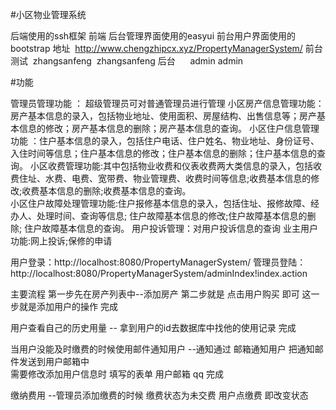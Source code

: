 
#小区物业管理系统

后端使用的ssh框架
前端 后台管理界面使用的easyui 前台用户界面使用的bootstrap
地址  http://www.chengzhipcx.xyz/PropertyManagerSystem/
前台测试  zhangsanfeng  zhangsanfeng
后台      admin	      admin

#功能

管理员管理功能 ： 超级管理员可对普通管理员进行管理
小区房产信息管理功能：房产基本信息的录入，包括物业地址、使用面积、房屋结构、出售信息等；房产基本信息的修改；房产基本信息的删除；房产基本信息的查询。
小区住户信息管理功能 ：住户基本信息的录入，包括住户电话、住户姓名、物业地址、身份证号、入住时间等信息；住户基本信息的修改；住户基本信息的删除；住户基本信息的查询。
小区收费管理功能:其中包括物业收费和仪表收费两大类信息的录入，包括收费住址、水费、电费、宽带费、物业管理费、收费时间等信息;收费基本信息的修改;收费基本信息的删除;收费基本信息的查询。  
小区住户故障处理管理功能:住户报修基本信息的录入，包括住址、报修故障、经办人、处理时间、查询等信息; 住户故障基本信息的修改;住户故障基本信息的删除; 住户故障基本信息的查询。 
用户投诉管理：对用户投诉信息的查询
业主用户功能:网上投诉;保修的申请

用户登录：http://localhost:8080/PropertyManagerSystem/
管理员登陆：http://localhost:8080/PropertyManagerSystem/adminIndex!index.action

主要流程  第一步先在房产列表中--添加房产
	  第二步就是 点击用户购买 即可  这一步就是添加用户的操作    完成

 用户查看自己的历史用量
 	-- 拿到用户的id去数据库中找他的使用记录  完成

当用户没能及时缴费的时候使用邮件通知用户
	--通知通过 邮箱通知用户  把通知邮件发送到用户邮箱中   
	需要修改添加用户信息时 填写的表单   用户邮箱  qq  完成



缴纳费用  --管理员添加缴费的时候  缴费状态为未交费   用户点缴费 即改变状态
